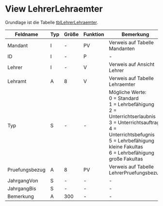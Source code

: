 #  View LehrerLehraemter

Grundlage ist die Tabelle [tblLehrerLehraemter](https://doc.magellan7.stueber.de/datenstruktur/tabellen/tblLehrerLehraemter/).


| Feldname       | Typ | Größe | Funktion | Bemerkung                                |
|----------------|-----|-------|----------|------------------------------------------|
| Mandant        | I   | -     | PV       | Verweis auf Tabelle Mandanten            |
| ID             | I   | -     | P        | -                                        |
| Lehrer         | I   | -     | V        | Verweis auf Ansicht Lehrer               |
| Lehramt        | A   | 8     | V        | Verweis auf Tabelle Lehraemter           |
| Typ            | S   | -     | -        | Mögliche Werte:<br/>0 = Standard<br/>1 = Lehrbefähigung<br/>2 = Unterrichtserlaubnis<br/>3 = Unterrichtsauftrag<br/>4 = Unterrichtsbefugnis<br/>5 = Lehrbefähigung kleine Fakultas<br/>6 = Lehrbefähigung große Fakultas |
| Pruefungsbezug | A   | 8     | PV       | Verweis auf Tabelle LehrerPruefungsbezug |
| JahrgangVon    | S   | -     | -        | -                                        |
| JahrgangBis    | S   | -     | -        | -                                        |
| Bemerkung      | A   | 300   | -        | -                                        |


	
